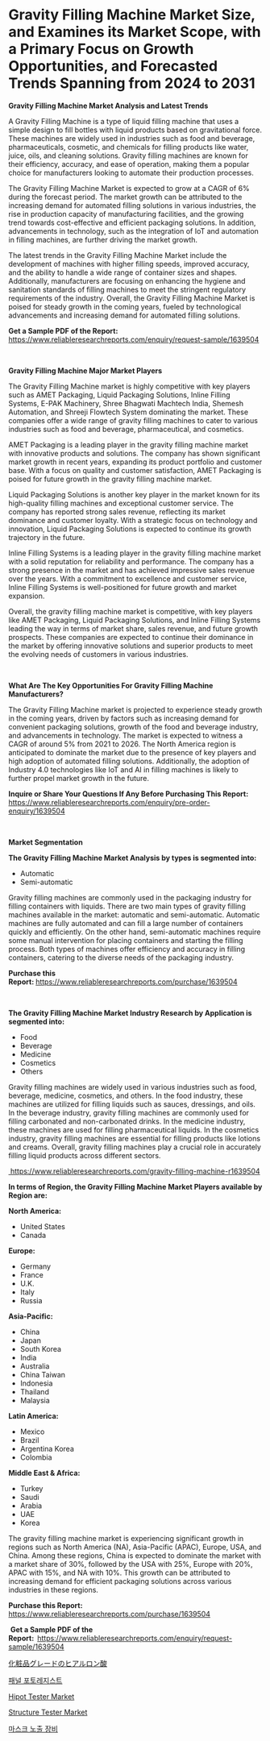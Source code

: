 <p><h1>Gravity Filling Machine Market Size, and Examines its Market Scope, with a Primary Focus on Growth Opportunities, and Forecasted Trends Spanning from 2024 to 2031</h1></p><p><strong>Gravity Filling Machine Market Analysis and Latest Trends</strong></p>
<p><p>A Gravity Filling Machine is a type of liquid filling machine that uses a simple design to fill bottles with liquid products based on gravitational force. These machines are widely used in industries such as food and beverage, pharmaceuticals, cosmetic, and chemicals for filling products like water, juice, oils, and cleaning solutions. Gravity filling machines are known for their efficiency, accuracy, and ease of operation, making them a popular choice for manufacturers looking to automate their production processes.</p><p>The Gravity Filling Machine Market is expected to grow at a CAGR of 6% during the forecast period. The market growth can be attributed to the increasing demand for automated filling solutions in various industries, the rise in production capacity of manufacturing facilities, and the growing trend towards cost-effective and efficient packaging solutions. In addition, advancements in technology, such as the integration of IoT and automation in filling machines, are further driving the market growth.</p><p>The latest trends in the Gravity Filling Machine Market include the development of machines with higher filling speeds, improved accuracy, and the ability to handle a wide range of container sizes and shapes. Additionally, manufacturers are focusing on enhancing the hygiene and sanitation standards of filling machines to meet the stringent regulatory requirements of the industry. Overall, the Gravity Filling Machine Market is poised for steady growth in the coming years, fueled by technological advancements and increasing demand for automated filling solutions.</p></p>
<p><strong>Get a Sample PDF of the Report:&nbsp;</strong> <a href="https://www.reliableresearchreports.com/enquiry/request-sample/1639504">https://www.reliableresearchreports.com/enquiry/request-sample/1639504</a></p>
<p>&nbsp;</p>
<p><strong>Gravity Filling Machine Major Market Players</strong></p>
<p><p>The Gravity Filling Machine market is highly competitive with key players such as AMET Packaging, Liquid Packaging Solutions, Inline Filling Systems, E-PAK Machinery, Shree Bhagwati Machtech India, Shemesh Automation, and Shreeji Flowtech System dominating the market. These companies offer a wide range of gravity filling machines to cater to various industries such as food and beverage, pharmaceutical, and cosmetics.</p><p>AMET Packaging is a leading player in the gravity filling machine market with innovative products and solutions. The company has shown significant market growth in recent years, expanding its product portfolio and customer base. With a focus on quality and customer satisfaction, AMET Packaging is poised for future growth in the gravity filling machine market.</p><p>Liquid Packaging Solutions is another key player in the market known for its high-quality filling machines and exceptional customer service. The company has reported strong sales revenue, reflecting its market dominance and customer loyalty. With a strategic focus on technology and innovation, Liquid Packaging Solutions is expected to continue its growth trajectory in the future.</p><p>Inline Filling Systems is a leading player in the gravity filling machine market with a solid reputation for reliability and performance. The company has a strong presence in the market and has achieved impressive sales revenue over the years. With a commitment to excellence and customer service, Inline Filling Systems is well-positioned for future growth and market expansion.</p><p>Overall, the gravity filling machine market is competitive, with key players like AMET Packaging, Liquid Packaging Solutions, and Inline Filling Systems leading the way in terms of market share, sales revenue, and future growth prospects. These companies are expected to continue their dominance in the market by offering innovative solutions and superior products to meet the evolving needs of customers in various industries.</p></p>
<p>&nbsp;</p>
<p><strong>What Are The Key Opportunities For Gravity Filling Machine Manufacturers?</strong></p>
<p><p>The Gravity Filling Machine market is projected to experience steady growth in the coming years, driven by factors such as increasing demand for convenient packaging solutions, growth of the food and beverage industry, and advancements in technology. The market is expected to witness a CAGR of around 5% from 2021 to 2026. The North America region is anticipated to dominate the market due to the presence of key players and high adoption of automated filling solutions. Additionally, the adoption of Industry 4.0 technologies like IoT and AI in filling machines is likely to further propel market growth in the future.</p></p>
<p><strong>Inquire or Share Your Questions If Any Before Purchasing This Report:</strong> <a href="https://www.reliableresearchreports.com/enquiry/pre-order-enquiry/1639504">https://www.reliableresearchreports.com/enquiry/pre-order-enquiry/1639504</a></p>
<p>&nbsp;</p>
<p><strong>Market Segmentation</strong></p>
<p><strong>The Gravity Filling Machine Market Analysis by types is segmented into:</strong></p>
<p><ul><li>Automatic</li><li>Semi-automatic</li></ul></p>
<p><p>Gravity filling machines are commonly used in the packaging industry for filling containers with liquids. There are two main types of gravity filling machines available in the market: automatic and semi-automatic. Automatic machines are fully automated and can fill a large number of containers quickly and efficiently. On the other hand, semi-automatic machines require some manual intervention for placing containers and starting the filling process. Both types of machines offer efficiency and accuracy in filling containers, catering to the diverse needs of the packaging industry.</p></p>
<p><strong>Purchase this Report:&nbsp;</strong><a href="https://www.reliableresearchreports.com/purchase/1639504">https://www.reliableresearchreports.com/purchase/1639504</a></p>
<p>&nbsp;</p>
<p><strong>The Gravity Filling Machine Market Industry Research by Application is segmented into:</strong></p>
<p><ul><li>Food</li><li>Beverage</li><li>Medicine</li><li>Cosmetics</li><li>Others</li></ul></p>
<p><p>Gravity filling machines are widely used in various industries such as food, beverage, medicine, cosmetics, and others. In the food industry, these machines are utilized for filling liquids such as sauces, dressings, and oils. In the beverage industry, gravity filling machines are commonly used for filling carbonated and non-carbonated drinks. In the medicine industry, these machines are used for filling pharmaceutical liquids. In the cosmetics industry, gravity filling machines are essential for filling products like lotions and creams. Overall, gravity filling machines play a crucial role in accurately filling liquid products across different sectors.</p></p>
<p><a href="https://www.reliableresearchreports.com/gravity-filling-machine-r1639504">&nbsp;https://www.reliableresearchreports.com/gravity-filling-machine-r1639504</a></p>
<p><strong>In terms of Region, the Gravity Filling Machine Market Players available by Region are:</strong></p>
<p>
    <p> <strong> North America: </strong>
        <ul>
            <li>United States</li>
            <li>Canada</li>
        </ul>
        </p> 
    <p> <strong> Europe: </strong>
        <ul>
            <li>Germany</li>
            <li>France</li>
            <li>U.K.</li>
            <li>Italy</li>
            <li>Russia</li>
        </ul>
        </p> 
    <p> <strong> Asia-Pacific: </strong>
        <ul>
            <li>China</li>
            <li>Japan</li>
            <li>South Korea</li>
            <li>India</li>
            <li>Australia</li>
            <li>China Taiwan</li>
            <li>Indonesia</li>
            <li>Thailand</li>
            <li>Malaysia</li>
        </ul>
        </p> 
    <p> <strong> Latin America: </strong>
        <ul>
            <li>Mexico</li>
            <li>Brazil</li>
            <li>Argentina Korea</li>
            <li>Colombia</li>
        </ul>
        </p> 
    <p> <strong> Middle East & Africa: </strong>
        <ul>
            <li>Turkey</li>
            <li>Saudi</li>
            <li>Arabia</li>
            <li>UAE</li>
            <li>Korea</li>
        </ul>
    </p>
    </p>
<p><p>The gravity filling machine market is experiencing significant growth in regions such as North America (NA), Asia-Pacific (APAC), Europe, USA, and China. Among these regions, China is expected to dominate the market with a market share of 30%, followed by the USA with 25%, Europe with 20%, APAC with 15%, and NA with 10%. This growth can be attributed to increasing demand for efficient packaging solutions across various industries in these regions.</p></p>
<p><strong>Purchase this Report: </strong><a href="https://www.reliableresearchreports.com/purchase/1639504">https://www.reliableresearchreports.com/purchase/1639504</a></p>
<p>&nbsp;<strong>Get a Sample PDF of the Report:&nbsp;&nbsp;</strong><a href="https://www.reliableresearchreports.com/enquiry/request-sample/1639504">https://www.reliableresearchreports.com/enquiry/request-sample/1639504</a></p>
<p><strong></strong></p>
<p><p><a href="https://github.com/LizaHeller2023/Market-Research-Report-List-1/blob/main/3851511159754.md">化粧品グレードのヒアルロン酸</a></p><p><a href="https://github.com/JeromeRtyau89966/Market-Research-Report-List-2/blob/main/3728113171364.md">패널 포토레지스트</a></p><p><a href="https://github.com/cheribeninsig/Market-Research-Report-List-1/blob/main/hipot-tester-market.md">Hipot Tester Market</a></p><p><a href="https://github.com/AdrianaPaucek2023/Market-Research-Report-List-1/blob/main/structure-tester-market.md">Structure Tester Market</a></p><p><a href="https://github.com/TimmyMann6767/Market-Research-Report-List-2/blob/main/8815169171363.md">마스크 노출 장비</a></p></p>